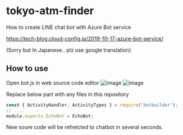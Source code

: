# tokyo-atm-finder
How to create LINE chat bot with Azure Bot service

https://tech-blog.cloud-config.jp/2019-10-17-azure-bot-service/

(Sorry but In Japanese.. plz use google translation)

## How to use
Open bot.js in web source code editor
![image](https://user-images.githubusercontent.com/6829495/100686651-1ab9fa80-33c2-11eb-91fe-5eb4e4d5886b.png)
![image](https://user-images.githubusercontent.com/6829495/100686447-b1d28280-33c1-11eb-9a37-09332e631a92.png)

Replace below part with any files in this repository
```js
const { ActivityHandler, ActivityTypes } = require('botbuilder');
// ....
module.exports.EchoBot = EchoBot;
```

New soure code will be refrelcted to chatbot in several seconds.
